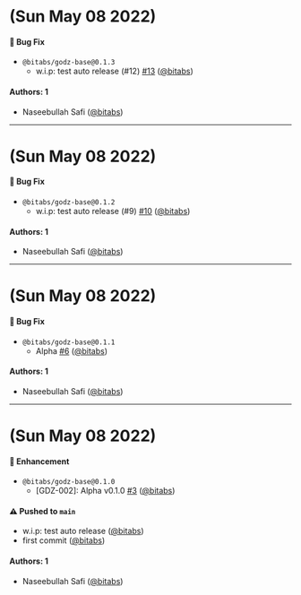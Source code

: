 # (Sun May 08 2022)

#### 🐛 Bug Fix

- `@bitabs/godz-base@0.1.3`
  - w.i.p: test auto release (#12) [#13](https://github.com/bitabs/godz/pull/13) ([@bitabs](https://github.com/bitabs))

#### Authors: 1

- Naseebullah Safi ([@bitabs](https://github.com/bitabs))

---

# (Sun May 08 2022)

#### 🐛 Bug Fix

- `@bitabs/godz-base@0.1.2`
  - w.i.p: test auto release (#9) [#10](https://github.com/bitabs/godz/pull/10) ([@bitabs](https://github.com/bitabs))

#### Authors: 1

- Naseebullah Safi ([@bitabs](https://github.com/bitabs))

---

# (Sun May 08 2022)

#### 🐛 Bug Fix

- `@bitabs/godz-base@0.1.1`
  - Alpha [#6](https://github.com/bitabs/godz/pull/6) ([@bitabs](https://github.com/bitabs))

#### Authors: 1

- Naseebullah Safi ([@bitabs](https://github.com/bitabs))

---

# (Sun May 08 2022)

#### 🚀 Enhancement

- `@bitabs/godz-base@0.1.0`
  - [GDZ-002]: Alpha v0.1.0 [#3](https://github.com/bitabs/godz/pull/3) ([@bitabs](https://github.com/bitabs))

#### ⚠️ Pushed to `main`

- w.i.p: test auto release ([@bitabs](https://github.com/bitabs))
- first commit ([@bitabs](https://github.com/bitabs))

#### Authors: 1

- Naseebullah Safi ([@bitabs](https://github.com/bitabs))
